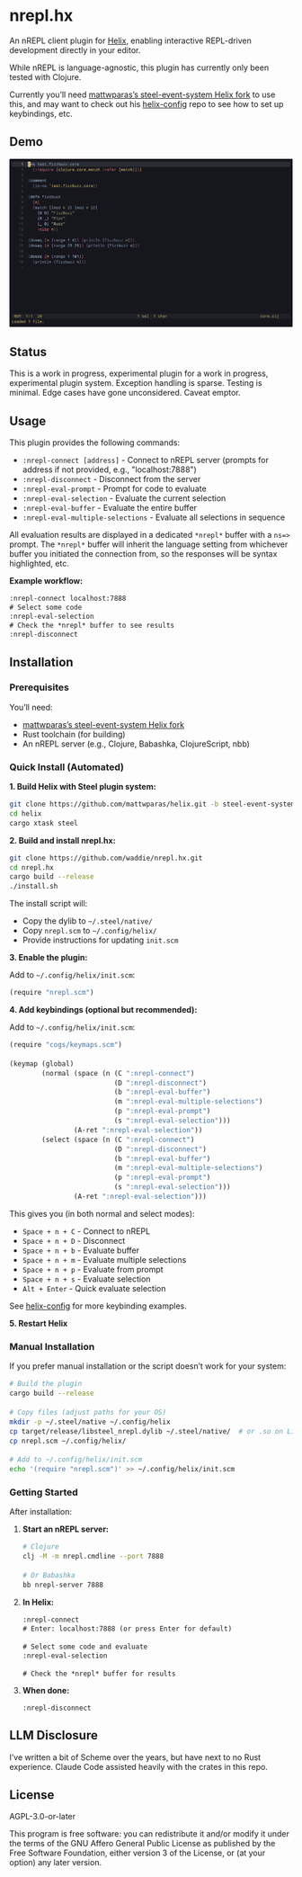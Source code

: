 # nrepl.hx

An nREPL client plugin for [Helix](https://github.com/helix-editor/helix/), enabling interactive REPL-driven development directly in your editor.

While nREPL is language-agnostic, this plugin has currently only been tested with Clojure.

Currently you’ll need [mattwparas’s steel-event-system Helix fork](https://github.com/mattwparas/helix/tree/steel-event-system) to use this, and may want to check out his [helix-config](https://github.com/mattwparas/helix-config) repo to see how to set up keybindings, etc.

## Demo

![An asciinema recording of interacting with a Clojure nREPL in Helix](https://github.com/waddie/nrepl.hx/blob/main/images/nrepl.gif?raw=true)

## Status

This is a work in progress, experimental plugin for a work in progress, experimental plugin system. Exception handling is sparse. Testing is minimal. Edge cases have gone unconsidered. Caveat emptor.

## Usage

This plugin provides the following commands:

- `:nrepl-connect [address]` - Connect to nREPL server (prompts for address if not provided, e.g., "localhost:7888")
- `:nrepl-disconnect` - Disconnect from the server
- `:nrepl-eval-prompt` - Prompt for code to evaluate
- `:nrepl-eval-selection` - Evaluate the current selection
- `:nrepl-eval-buffer` - Evaluate the entire buffer
- `:nrepl-eval-multiple-selections` - Evaluate all selections in sequence

All evaluation results are displayed in a dedicated `*nrepl*` buffer with a `ns=>` prompt. The `*nrepl*` buffer will inherit the language setting from whichever buffer you initiated the connection from, so the responses will be syntax highlighted, etc.

**Example workflow:**
```
:nrepl-connect localhost:7888
# Select some code
:nrepl-eval-selection
# Check the *nrepl* buffer to see results
:nrepl-disconnect
```

## Installation

### Prerequisites

You’ll need:
- [mattwparas’s steel-event-system Helix fork](https://github.com/mattwparas/helix/tree/steel-event-system)
- Rust toolchain (for building)
- An nREPL server (e.g., Clojure, Babashka, ClojureScript, nbb)

### Quick Install (Automated)

**1. Build Helix with Steel plugin system:**

```sh
git clone https://github.com/mattwparas/helix.git -b steel-event-system
cd helix
cargo xtask steel
```

**2. Build and install nrepl.hx:**

```sh
git clone https://github.com/waddie/nrepl.hx.git
cd nrepl.hx
cargo build --release
./install.sh
```

The install script will:
- Copy the dylib to `~/.steel/native/`
- Copy `nrepl.scm` to `~/.config/helix/`
- Provide instructions for updating `init.scm`

**3. Enable the plugin:**

Add to `~/.config/helix/init.scm`:

```scheme
(require "nrepl.scm")
```

**4. Add keybindings (optional but recommended):**

Add to `~/.config/helix/init.scm`:

```scheme
(require "cogs/keymaps.scm")

(keymap (global)
        (normal (space (n (C ":nrepl-connect")
                          (D ":nrepl-disconnect")
                          (b ":nrepl-eval-buffer")
                          (m ":nrepl-eval-multiple-selections")
                          (p ":nrepl-eval-prompt")
                          (s ":nrepl-eval-selection")))
                (A-ret ":nrepl-eval-selection"))
        (select (space (n (C ":nrepl-connect")
                          (D ":nrepl-disconnect")
                          (b ":nrepl-eval-buffer")
                          (m ":nrepl-eval-multiple-selections")
                          (p ":nrepl-eval-prompt")
                          (s ":nrepl-eval-selection")))
                (A-ret ":nrepl-eval-selection")))
```

This gives you (in both normal and select modes):
- `Space + n + C` - Connect to nREPL
- `Space + n + D` - Disconnect
- `Space + n + b` - Evaluate buffer
- `Space + n + m` - Evaluate multiple selections
- `Space + n + p` - Evaluate from prompt
- `Space + n + s` - Evaluate selection
- `Alt + Enter` - Quick evaluate selection

See [helix-config](https://github.com/mattwparas/helix-config) for more keybinding examples.

**5. Restart Helix**

### Manual Installation

If you prefer manual installation or the script doesn’t work for your system:

```sh
# Build the plugin
cargo build --release

# Copy files (adjust paths for your OS)
mkdir -p ~/.steel/native ~/.config/helix
cp target/release/libsteel_nrepl.dylib ~/.steel/native/  # or .so on Linux, .dll on Windows
cp nrepl.scm ~/.config/helix/

# Add to ~/.config/helix/init.scm
echo '(require "nrepl.scm")' >> ~/.config/helix/init.scm
```

### Getting Started

After installation:

1. **Start an nREPL server:**
   ```sh
   # Clojure
   clj -M -m nrepl.cmdline --port 7888

   # Or Babashka
   bb nrepl-server 7888
   ```

2. **In Helix:**
   ```
   :nrepl-connect
   # Enter: localhost:7888 (or press Enter for default)

   # Select some code and evaluate
   :nrepl-eval-selection

   # Check the *nrepl* buffer for results
   ```

3. **When done:**
   ```
   :nrepl-disconnect
   ```

## LLM Disclosure

I’ve written a bit of Scheme over the years, but have next to no Rust experience. Claude Code assisted heavily with the crates in this repo.

## License

AGPL-3.0-or-later

This program is free software: you can redistribute it and/or modify it under the terms of the GNU Affero General Public License as published by the Free Software Foundation, either version 3 of the License, or (at your option) any later version.
